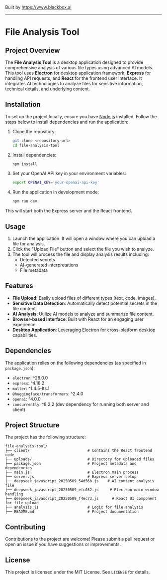 
Built by https://www.blackbox.ai

---

# File Analysis Tool

## Project Overview
The **File Analysis Tool** is a desktop application designed to provide comprehensive analysis of various file types using advanced AI models. This tool uses **Electron** for desktop application framework, **Express** for handling API requests, and **React** for the frontend user interface. It integrates AI technologies to analyze files for sensitive information, technical details, and underlying content.

## Installation

To set up the project locally, ensure you have [Node.js](https://nodejs.org/) installed. Follow the steps below to install dependencies and run the application:

1. Clone the repository:
   ```bash
   git clone <repository-url>
   cd file-analysis-tool
   ```

2. Install dependencies:
   ```bash
   npm install
   ```

3. Set your OpenAI API key in your environment variables:
   ```bash
   export OPENAI_KEY='your-openai-api-key'
   ```

4. Run the application in development mode:
   ```bash
   npm run dev
   ```

This will start both the Express server and the React frontend.

## Usage

1. Launch the application. It will open a window where you can upload a file for analysis.
2. Click the "Upload File" button and select the file you wish to analyze.
3. The tool will process the file and display analysis results including:
   - Detected secrets
   - AI-generated interpretations
   - File metadata

## Features
- **File Upload**: Easily upload files of different types (text, code, images).
- **Sensitive Data Detection**: Automatically detect potential secrets in the file content.
- **AI Analysis**: Utilize AI models to analyze and summarize file content.
- **Browser-based Interface**: Built with React for an engaging user experience.
- **Desktop Application**: Leveraging Electron for cross-platform desktop capabilities.

## Dependencies

The application relies on the following dependencies (as specified in `package.json`):
- `electron`: ^28.0.0
- `express`: ^4.18.2
- `multer`: ^1.4.5-lts.1
- `@huggingface/transformers`: ^2.4.0
- `openai`: ^4.0.0
- `concurrently`: ^8.2.2 (dev dependency for running both server and client)

## Project Structure

The project has the following structure:

```
file-analysis-tool/
├── client/                          # Contains the React frontend code
├── uploads/                         # Directory for uploaded files
├── package.json                     # Project metadata and dependencies
├── main.js                          # Electron main process
├── server.js                        # Express server setup
├── deepseek_javascript_20250509_54d56b.js    # AI content analysis file
├── deepseek_javascript_20250509_efc032.js     # Electron main window handling
├── deepseek_javascript_20250509_f4ec73.js      # React UI component for file upload
├── analysis.js                      # Logic for file analysis
├── README.md                        # Project documentation
```

## Contributing

Contributions to the project are welcome! Please submit a pull request or open an issue if you have suggestions or improvements.

## License

This project is licensed under the MIT License. See `LICENSE` for details.